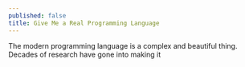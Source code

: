```yaml
---
published: false
title: Give Me a Real Programming Language
---
```


The modern programming language is a complex and beautiful thing. Decades of research have gone into making it
